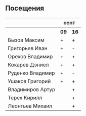 ## Посещения

<table><tr><th></th><th colspan="2">сент</th></tr><tr><th></th><th>09</th><th>16</th></tr><tr><td>Бызов Максим</td><td>+</td><td>+</td></tr><tr><td>Григорьев Иван</td><td>+</td><td>-</td></tr><tr><td>Орехов Владимир</td><td>+</td><td>+</td></tr><tr><td>Кокарев Дэниел</td><td>+</td><td>+</td></tr><tr><td>Руденко Владимир</td><td>+</td><td>-</td></tr><tr><td>Ушаков Григорий</td><td>+</td><td>+</td></tr><tr><td>Владимиров Артур</td><td></td><td>+</td></tr><tr><td>Терех Кирилл</td><td></td><td>+</td></tr><tr><td>Леонтьев Михаил</td><td></td><td>+</td></tr></table>
